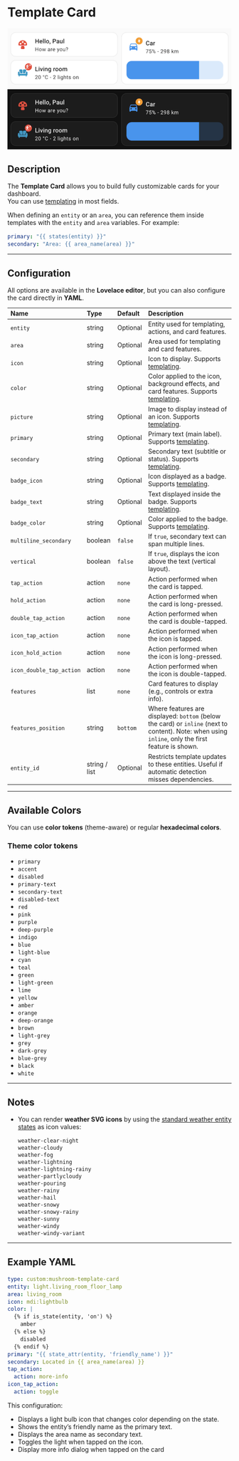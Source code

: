 # Template Card

![Template light](../images/template-light.png)  
![Template dark](../images/template-dark.png)

## Description

The **Template Card** allows you to build fully customizable cards for your dashboard.  
You can use [templating](https://www.home-assistant.io/docs/configuration/templating/) in most fields.  

When defining an `entity` or an `area`, you can reference them inside templates with the `entity` and `area` variables. For example:  

```yaml
primary: "{{ states(entity) }}"
secondary: "Area: {{ area_name(area) }}"
````

---

## Configuration

All options are available in the **Lovelace editor**, but you can also configure the card directly in **YAML**.

| Name                     | Type          | Default  | Description                                                                                                                                        |
| :----------------------- | :------------ | :------- | :------------------------------------------------------------------------------------------------------------------------------------------------- |
| `entity`                 | string        | Optional | Entity used for templating, actions, and card features.                                                                                            |
| `area`                   | string        | Optional | Area used for templating and card features.                                                                                                        |
| `icon`                   | string        | Optional | Icon to display. Supports [templating](https://www.home-assistant.io/docs/configuration/templating/).                                              |
| `color`                  | string        | Optional | Color applied to the icon, background effects, and card features. Supports [templating](https://www.home-assistant.io/docs/configuration/templating/).                       |
| `picture`                | string        | Optional | Image to display instead of an icon. Supports [templating](https://www.home-assistant.io/docs/configuration/templating/).                                                                                          |
| `primary`                | string        | Optional | Primary text (main label). Supports [templating](https://www.home-assistant.io/docs/configuration/templating/).                                                                                               |
| `secondary`              | string        | Optional | Secondary text (subtitle or status). Supports [templating](https://www.home-assistant.io/docs/configuration/templating/).                                                                                         |
| `badge_icon`             | string        | Optional | Icon displayed as a badge. Supports [templating](https://www.home-assistant.io/docs/configuration/templating/).                                                                                                 |
| `badge_text`             | string        | Optional | Text displayed inside the badge. Supports [templating](https://www.home-assistant.io/docs/configuration/templating/).                                                                                             |
| `badge_color`            | string        | Optional | Color applied to the badge. Supports [templating](https://www.home-assistant.io/docs/configuration/templating/).                                                                                                  |
| `multiline_secondary`    | boolean       | `false`  | If `true`, secondary text can span multiple lines.                                                                                                 |
| `vertical`               | boolean       | `false` | If `true`, displays the icon above the text (vertical layout).                                                                                     |
| `tap_action`             | action        | `none`   | Action performed when the card is tapped.                                                                                                          |
| `hold_action`            | action        | `none`   | Action performed when the card is long-pressed.                                                                                                    |
| `double_tap_action`      | action        | `none`   | Action performed when the card is double-tapped.                                                                                                   |
| `icon_tap_action`        | action        | `none`   | Action performed when the icon is tapped.                                                                                                          |
| `icon_hold_action`       | action        | `none`   | Action performed when the icon is long-pressed.                                                                                                    |
| `icon_double_tap_action` | action        | `none`   | Action performed when the icon is double-tapped.                                                                                                   |
| `features`               | list          | `none`   | Card features to display (e.g., controls or extra info).                                                                                           |
| `features_position`      | string        | `bottom` | Where features are displayed: `bottom` (below the card) or `inline` (next to content). Note: when using `inline`, only the first feature is shown. |
| `entity_id`              | string / list | Optional | Restricts template updates to these entities. Useful if automatic detection misses dependencies.                                                            |

---

## Available Colors

You can use **color tokens** (theme-aware) or regular **hexadecimal colors**.

### Theme color tokens

* `primary`
* `accent`
* `disabled`
* `primary-text`
* `secondary-text`
* `disabled-text`
* `red`
* `pink`
* `purple`
* `deep-purple`
* `indigo`
* `blue`
* `light-blue`
* `cyan`
* `teal`
* `green`
* `light-green`
* `lime`
* `yellow`
* `amber`
* `orange`
* `deep-orange`
* `brown`
* `light-grey`
* `grey`
* `dark-grey`
* `blue-grey`
* `black`
* `white`

---

## Notes

* You can render **weather SVG icons** by using the [standard weather entity states](https://developers.home-assistant.io/docs/core/entity/weather/#recommended-values-for-state-and-condition) as icon values:

  ```
  weather-clear-night
  weather-cloudy
  weather-fog
  weather-lightning
  weather-lightning-rainy
  weather-partlycloudy
  weather-pouring
  weather-rainy
  weather-hail
  weather-snowy
  weather-snowy-rainy
  weather-sunny
  weather-windy
  weather-windy-variant
  ```

---

## Example YAML

```yaml
type: custom:mushroom-template-card
entity: light.living_room_floor_lamp
area: living_room
icon: mdi:lightbulb
color: |
  {% if is_state(entity, 'on') %}
    amber
  {% else %}
    disabled
  {% endif %}
primary: "{{ state_attr(entity, 'friendly_name') }}"
secondary: Located in {{ area_name(area) }}
tap_action:
  action: more-info
icon_tap_action:
  action: toggle

```

This configuration:

* Displays a light bulb icon that changes color depending on the state.
* Shows the entity’s friendly name as the primary text.
* Displays the area name as secondary text.
* Toggles the light when tapped on the icon.
* Display more info dialog when tapped on the card

